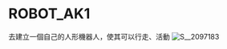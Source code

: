 # ROBOT_AK1
去建立一個自己的人形機器人，使其可以行走、活動
![S__2097183](https://github.com/user-attachments/assets/f5fab341-5deb-4198-a62f-47d1c8da2418)
